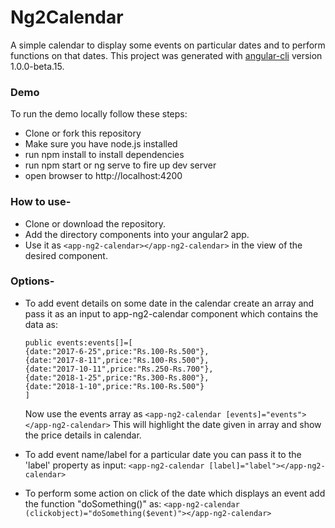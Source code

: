 # Ng2Calendar

A simple calendar to display some events on particular dates and to perform functions on that dates. This project was generated with [angular-cli](https://github.com/angular/angular-cli) version 1.0.0-beta.15.

### Demo

To run the demo locally follow these steps:

- Clone or fork this repository
- Make sure you have node.js installed
- run npm install to install dependencies
- run npm start or ng serve to fire up dev server
- open browser to http://localhost:4200

### How to use-
- Clone or download the repository.
- Add the directory components into your angular2 app.
- Use it as `<app-ng2-calendar></app-ng2-calendar>` in the view of the desired component.

### Options-

- To add event details on some date in the calendar create an array and pass it as an input to app-ng2-calendar component       which contains the data as:
    ```
    public events:events[]=[
    {date:"2017-6-25",price:"Rs.100-Rs.500"},
    {date:"2017-8-11",price:"Rs.100-Rs.500"},
    {date:"2017-10-11",price:"Rs.250-Rs.700"},
    {date:"2018-1-25",price:"Rs.300-Rs.800"},
    {date:"2018-1-10",price:"Rs.100-Rs.500"}
    ]
    ```
  Now use the events array as `<app-ng2-calendar [events]="events"></app-ng2-calendar>`
  This will highlight the date given in array and show the price details in calendar.

- To add event name/label for a particular date you can pass it to the 'label' property as input:
  `<app-ng2-calendar [label]="label"></app-ng2-calendar>`

- To perform some action on click of the date which displays an event add the function "doSomething()" as: 
 `<app-ng2-calendar (clickobject)="doSomething($event)"></app-ng2-calendar>`
